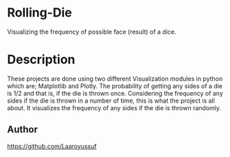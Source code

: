 # Rolling-Die
Visualizing the frequency of possible face (result) of a dice.
# Description
These projects are done using two different Visualization modules in python which are; Matplotlib and Plotly.
The probability of getting any sides of a die is 1/2 and that is, if the die is thrown once.
Considering the frequency of any sides if the die is thrown in a number of time, this is what the project is all about.
It visualizes the frequency of any sides if the die is thrown randomly.

## Author
https://github.com/Laaroyussuf
 
